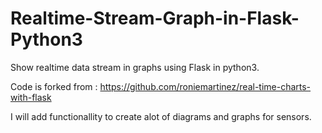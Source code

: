 # Realtime-Stream-Graph-in-Flask-Python3
 Show realtime data stream in graphs using Flask in python3.


Code is forked from : https://github.com/roniemartinez/real-time-charts-with-flask

I will add functionallity to create alot of diagrams and graphs for sensors.

